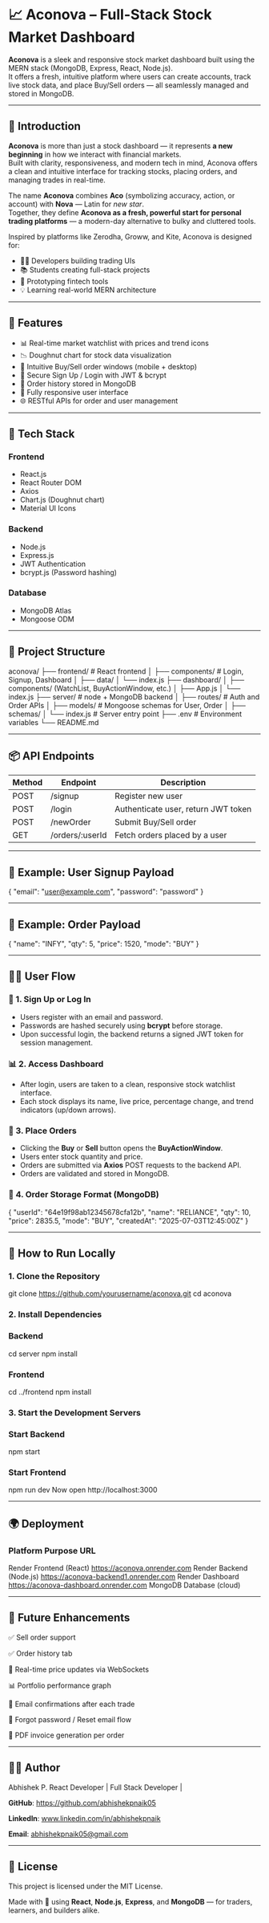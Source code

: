 # 📈 Aconova – Full-Stack Stock Market Dashboard

**Aconova** is a sleek and responsive stock market dashboard built using the MERN stack (MongoDB, Express, React, Node.js).  
It offers a fresh, intuitive platform where users can create accounts, track live stock data, and place Buy/Sell orders — all seamlessly managed and stored in MongoDB.

---

## 📖 Introduction

**Aconova** is more than just a stock dashboard — it represents **a new beginning** in how we interact with financial markets.  
Built with clarity, responsiveness, and modern tech in mind, Aconova offers a clean and intuitive interface for tracking stocks, placing orders, and managing trades in real-time.

The name **Aconova** combines **Aco** (symbolizing accuracy, action, or account) with **Nova** — Latin for *new star*.  
Together, they define **Aconova as a fresh, powerful start for personal trading platforms** — a modern-day alternative to bulky and cluttered tools.

Inspired by platforms like Zerodha, Groww, and Kite, Aconova is designed for:

- 🧑‍💻 Developers building trading UIs  
- 📚 Students creating full-stack projects  
- 🔁 Prototyping fintech tools  
- 💡 Learning real-world MERN architecture

---

## 🚀 Features

- 📊 Real-time market watchlist with prices and trend icons  
- 📉 Doughnut chart for stock data visualization  
- 🛒 Intuitive Buy/Sell order windows (mobile + desktop)  
- 🔐 Secure Sign Up / Login with JWT & bcrypt  
- 💾 Order history stored in MongoDB  
- 📱 Fully responsive user interface  
- 🌐 RESTful APIs for order and user management

---

## 🧰 Tech Stack

### Frontend
- React.js
- React Router DOM
- Axios
- Chart.js (Doughnut chart)
- Material UI Icons

### Backend
- Node.js
- Express.js
- JWT Authentication
- bcrypt.js (Password hashing)

### Database
- MongoDB Atlas
- Mongoose ODM

---

## 📁 Project Structure

aconova/
├── frontend/ # React frontend
│ ├── components/ # Login, Signup, Dashboard 
│ ├── data/
│ └── index.js
├── dashboard/ 
│ ├── components/ (WatchList, BuyActionWindow, etc.)
│ ├── App.js
│ └── index.js
├── server/ # node + MongoDB backend
│ ├── routes/ # Auth and Order APIs
│ ├── models/ # Mongoose schemas for User, Order
│ ├── schemas/ 
│ └── index.js # Server entry point
├── .env # Environment variables
└── README.md

---

## 📦 API Endpoints

| Method | Endpoint           | Description                          |
|--------|--------------------|--------------------------------------|
| POST   | /signup            | Register new user                    |
| POST   | /login             | Authenticate user, return JWT token  |
| POST   | /newOrder          | Submit Buy/Sell order                |
| GET    | /orders/:userId    | Fetch orders placed by a user        |

---

## 🔐 Example: User Signup Payload

{
  "email": "user@example.com",
  "password": "password"
}

---

## 🛒 Example: Order Payload

{
  "name": "INFY",
  "qty": 5,
  "price": 1520,
  "mode": "BUY"
}

---

## 🧑‍💼 User Flow

### 🔐 1. Sign Up or Log In
- Users register with an email and password.
- Passwords are hashed securely using **bcrypt** before storage.
- Upon successful login, the backend returns a signed JWT token for session management.

### 📊 2. Access Dashboard
- After login, users are taken to a clean, responsive stock watchlist interface.
- Each stock displays its name, live price, percentage change, and trend indicators (up/down arrows).

### 🛒 3. Place Orders
- Clicking the **Buy** or **Sell** button opens the **BuyActionWindow**.
- Users enter stock quantity and price.
- Orders are submitted via **Axios** POST requests to the backend API.
- Orders are validated and stored in MongoDB.

### 💾 4. Order Storage Format (MongoDB)

{
  "userId": "64e19f98ab12345678cfa12b",
  "name": "RELIANCE",
  "qty": 10,
  "price": 2835.5,
  "mode": "BUY",
  "createdAt": "2025-07-03T12:45:00Z"
}

---

## 🔧 How to Run Locally

### 1. Clone the Repository

git clone https://github.com/yourusername/aconova.git
cd aconova

### 2. Install Dependencies

### Backend

cd server
npm install

### Frontend

cd ../frontend
npm install

### 3. Start the Development Servers

### Start Backend

npm start

### Start Frontend

npm run dev
Now open http://localhost:3000

---

## 🌍 Deployment

### Platform	Purpose                URL
Render	      Frontend (React)       https://aconova.onrender.com
Render 	      Backend (Node.js)      https://aconova-backend1.onrender.com
Render        Dashboard              https://aconova-dashboard.onrender.com
MongoDB     	Database (cloud)

---

## 🔮 Future Enhancements

✅ Sell order support

✅ Order history tab

🔄 Real-time price updates via WebSockets

📊 Portfolio performance graph

📧 Email confirmations after each trade

🔐 Forgot password / Reset email flow

📎 PDF invoice generation per order

---

## 👨‍💻 Author

Abhishek P.
React Developer | Full Stack Developer | 

**GitHub**: https://github.com/abhishekpnaik05

**LinkedIn**: www.linkedin.com/in/abhishekpnaik

**Email**: abhishekpnaik05@gmail.com

---

## 📄 License

This project is licensed under the MIT License.

Made with 💙 using **React**, **Node.js**, **Express**, and **MongoDB** — for traders, learners, and builders alike.
